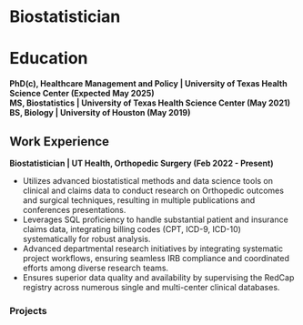 # Biostatistician

# Education
**PhD(c), Healthcare Management and Policy | University of Texas Health Science Center (Expected May 2025)**								       		
**MS, Biostatistics	| University of Texas Health Science Center (May 2021)**	 			        		
**BS, Biology | University of Houston (May 2019)**

## Work Experience
**Biostatistician | UT Health, Orthopedic Surgery (Feb 2022 - Present)**
- Utilizes advanced biostatistical methods and data science tools on clinical and claims data to conduct research on Orthopedic outcomes and surgical techniques, resulting in multiple publications and conferences presentations.
- Leverages SQL proficiency to handle substantial patient and insurance claims data, integrating billing codes (CPT, ICD-9, ICD-10) systematically for robust analysis.
- Advanced departmental research initiatives by integrating systematic project workflows, ensuring seamless IRB compliance and coordinated efforts among diverse research teams.  
- Ensures superior data quality and availability by supervising the RedCap registry across numerous single and multi-center clinical databases.

### Projects
